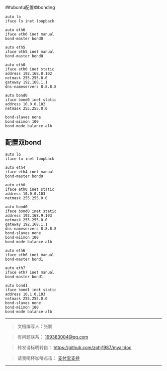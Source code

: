 ##ubuntu配置单bonding

	auto lo
	iface lo inet loopback

	auto eth6
	iface eth6 inet manual
	bond-master bond0
	 
	auto eth5
	iface eth5 inet manual
	bond-master bond0
	 
	auto eth0
	iface eth0 inet static
	address 192.168.8.102
	netmask 255.255.0.0
	gateway 192.168.1.1
	dns-nameservers 8.8.8.8
	 
	auto bond0
	iface bond0 inet static
	address 10.0.0.102
	netmask 255.255.0.0
	 
	bond-slaves none
	bond-miimon 100
	bond-mode balance-alb
 
 
 
## 配置双bond
	auto lo
	iface lo inet loopback
	 
	auto eth4
	iface eth4 inet manual
	bond-master bond0
	 
	auto eth0
	iface eth0 inet static
	address 10.0.0.103
	netmask 255.255.0.0
	 
	auto bond0
	iface bond0 inet static
	address 192.168.9.103
	netmask 255.255.0.0
	gateway 192.168.1.1
	dns-nameservers 8.8.8.8
	bond-slaves none
	bond-miimon 100
	bond-mode balance-alb
	 	 
	auto eth6
	iface eth6 inet manual
	bond-master bond1
	 
	auto eth7
	iface eth7 inet manual
	bond-master bond1
	 
	auto bond1
	iface bond1 inet static
	address 10.1.0.103
	netmask 255.255.0.0
	bond-slaves none
	bond-miimon 100
	bond-mode balance-alb

---
>文档编写人：张鹏  
	
>有问题联系： 199383004@qq.com
	
>转发请标明转自：
	 	https://github.com/zphj1987/myalldoc
	
>请我喝杯咖啡点击：	[支付宝支持](https://me.alipay.com/zphj1987)

---